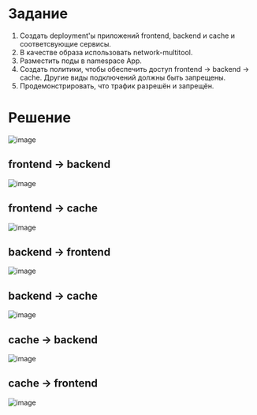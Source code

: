 # Задание
1. Создать deployment'ы приложений frontend, backend и cache и соответсвующие сервисы.
2. В качестве образа использовать network-multitool.
3. Разместить поды в namespace App.
4. Создать политики, чтобы обеспечить доступ frontend -> backend -> cache. Другие виды подключений должны быть запрещены.
5. Продемонстрировать, что трафик разрешён и запрещён.

# Решение
![image](https://github.com/Kul-RB/k8s/assets/53901269/901f65c8-7a72-488d-805d-219965b7bf48)

## frontend -> backend

![image](https://github.com/Kul-RB/k8s/assets/53901269/b9c3c91f-36e7-4436-9e9a-53ccd04bd25d)

## frontend -> cache

![image](https://github.com/Kul-RB/k8s/assets/53901269/c905c658-2c32-45d5-ae1c-f38d63cc12fb)

## backend -> frontend

![image](https://github.com/Kul-RB/k8s/assets/53901269/baf5ed65-ceee-4431-9283-5082696d69ee)

## backend -> cache

![image](https://github.com/Kul-RB/k8s/assets/53901269/86e37c28-f88c-4afb-a42c-a5097f156b74)

## cache -> backend

![image](https://github.com/Kul-RB/k8s/assets/53901269/2a33a2c1-edbf-43d0-b49d-1f5d6c54e529)

## cache -> frontend

![image](https://github.com/Kul-RB/k8s/assets/53901269/c19a678e-6c8a-4e6e-96a0-cf1ee4b727d6)
